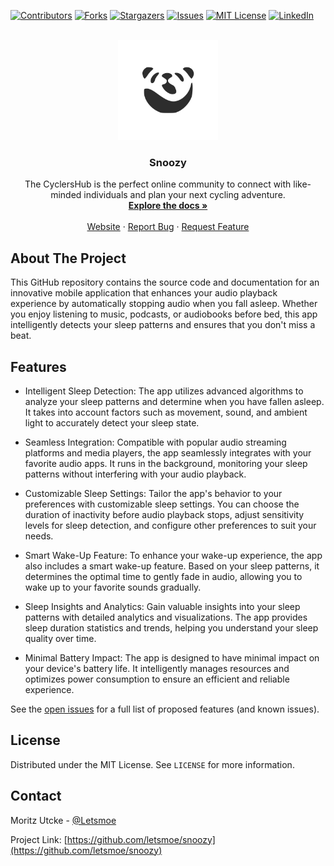 [![Contributors][contributors-shield]][contributors-url]
[![Forks][forks-shield]][forks-url]
[![Stargazers][stars-shield]][stars-url]
[![Issues][issues-shield]][issues-url]
[![MIT License][license-shield]][license-url]
[![LinkedIn][linkedin-shield]][linkedin-url]

<br />
<div align="center">
  <a href="https://github.com/letsmoe/snoozy">
    <img src="images/logo.svg" alt="Logo" width="160" height="160">
  </a>

<h3 align="center">Snoozy</h3>

  <p align="center">
    The CyclersHub is the perfect online community to connect with like-minded individuals and plan your next cycling adventure.
    <br />
    <a href="https://docs.cyclershub.com"><strong>Explore the docs »</strong></a>
    <br />
    <br />
    <a href="https://cyclershub.com">Website</a>
    ·
    <a href="https://github.com/letsmoe/snoozy/issues">Report Bug</a>
    ·
    <a href="https://github.com/letsmoe/snoozy/issues">Request Feature</a>
  </p>
</div>

## About The Project

This GitHub repository contains the source code and documentation for an innovative mobile application that enhances your audio playback experience by automatically stopping audio when you fall asleep. Whether you enjoy listening to music, podcasts, or audiobooks before bed, this app intelligently detects your sleep patterns and ensures that you don't miss a beat.

## Features

- Intelligent Sleep Detection: The app utilizes advanced algorithms to analyze your sleep patterns and determine when you have fallen asleep. It takes into account factors such as movement, sound, and ambient light to accurately detect your sleep state.

- Seamless Integration: Compatible with popular audio streaming platforms and media players, the app seamlessly integrates with your favorite audio apps. It runs in the background, monitoring your sleep patterns without interfering with your audio playback.

- Customizable Sleep Settings: Tailor the app's behavior to your preferences with customizable sleep settings. You can choose the duration of inactivity before audio playback stops, adjust sensitivity levels for sleep detection, and configure other preferences to suit your needs.

- Smart Wake-Up Feature: To enhance your wake-up experience, the app also includes a smart wake-up feature. Based on your sleep patterns, it determines the optimal time to gently fade in audio, allowing you to wake up to your favorite sounds gradually.

- Sleep Insights and Analytics: Gain valuable insights into your sleep patterns with detailed analytics and visualizations. The app provides sleep duration statistics and trends, helping you understand your sleep quality over time.

- Minimal Battery Impact: The app is designed to have minimal impact on your device's battery life. It intelligently manages resources and optimizes power consumption to ensure an efficient and reliable experience.

See the [open issues](https://github.com/letsmoe/snoozy/issues) for a full list of proposed features (and known issues).

## License

Distributed under the MIT License. See `LICENSE` for more information.

## Contact

Moritz Utcke - [@Letsmoe](https://github.com/Letsmoe)

Project Link: [https://github.com/letsmoe/snoozy](https://github.com/letsmoe/snoozy)

[contributors-shield]: https://img.shields.io/github/contributors/letsmoe/snoozy.svg?style=for-the-badge
[contributors-url]: https://github.com/letsmoe/snoozy/graphs/contributors
[forks-shield]: https://img.shields.io/github/forks/letsmoe/snoozy.svg?style=for-the-badge
[forks-url]: https://github.com/letsmoe/snoozy/network/members
[stars-shield]: https://img.shields.io/github/stars/letsmoe/snoozy.svg?style=for-the-badge
[stars-url]: https://github.com/letsmoe/snoozy/stargazers
[issues-shield]: https://img.shields.io/github/issues/letsmoe/snoozy.svg?style=for-the-badge
[issues-url]: https://github.com/letsmoe/snoozy/issues
[license-shield]: https://img.shields.io/github/license/letsmoe/snoozy.svg?style=for-the-badge
[license-url]: https://github.com/letsmoe/snoozy/blob/master/LICENSE.txt
[linkedin-shield]: https://img.shields.io/badge/-LinkedIn-black.svg?style=for-the-badge&logo=linkedin&colorB=555
[linkedin-url]: https://linkedin.com/in/moritz-utcke-5677a3184
